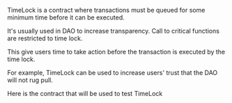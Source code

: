 TimeLock is a contract where transactions must be queued for some minimum time before it can be executed.

It's usually used in DAO to increase transparency. Call to critical functions are restricted to time lock.

This give users time to take action before the transaction is executed by the time lock.

For example, TimeLock can be used to increase users' trust that the DAO will not rug pull.

Here is the contract that will be used to test TimeLock
